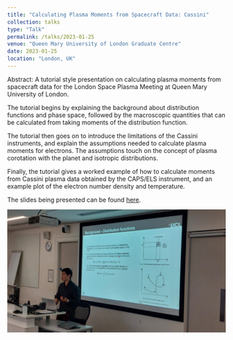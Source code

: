 ```yaml
---
title: "Calculating Plasma Moments from Spacecraft Data: Cassini"
collection: talks
type: "Talk"
permalink: /talks/2023-01-25
venue: "Queen Mary University of London Graduate Centre"
date: 2023-01-25
location: "London, UK"
---
```


Abstract: A tutorial style presentation on calculating plasma moments from spacecraft data for the London Space Plasma Meeting at Queen Mary University of London. 

The tutorial begins by explaining the background about distribution functions and phase space, followed by the macroscopic quantities that can be calculated from taking moments of the distribution function. 

The tutorial then goes on to introduce the limitations of the Cassini instruments, and explain the assumptions needed to calculate plasma moments for electrons. The assumptions touch on the concept of plasma corotation with the planet and isotropic distributions. 

Finally, the tutorial gives a worked example of how to calculate moments from Cassini plasma data obtained by the CAPS/ELS instrument, and an example plot of the electron number density and temperature.

The slides being presented can be found [here](https://liveuclac-my.sharepoint.com/:b:/g/personal/ucapikc_ucl_ac_uk/EfrUc8oOwrFNrOHVyjxnGHkBWKiCxSAZS_oJHnp6edT__g?e=E7XfxX).

<img src="/images/talk_QMUL2023.jpg" alt="Matthew Cheng speaking at QMUL Space Plasma Event 2023.">